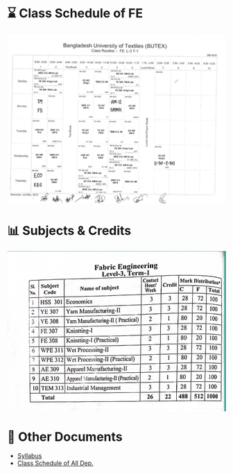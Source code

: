 # ⌛ Class Schedule of FE

![Class Schedule of FE](img/class-schedule-15-7-23-update.png)

# 📊 Subjects & Credits

![Subjects & Credits](img/2023-07-02-20-49-20.png)

# 🔗 Other Documents

- [Syllabus](L3T1-syllabus.pdf)
- [Class Schedule of All Dep.](L3T3-Class-Schedule-All-Dep.pdf)
